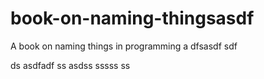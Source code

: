   # book-on-naming-thingsasdf
A book on naming things in programming
a
dfsasdf  sdf

 ds
asdfadf
ss
asdss
  sssss
ss

